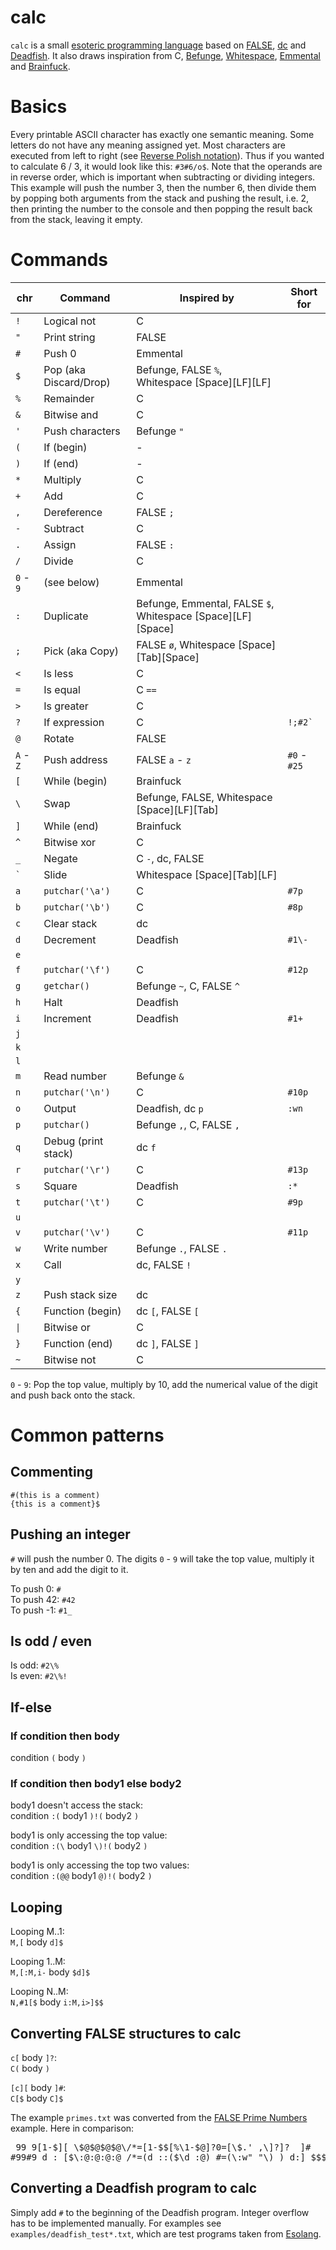 # calc
`calc` is a small [esoteric programming language](https://en.wikipedia.org/wiki/Esoteric_programming_language "esoteric programming language") based on [FALSE](https://esolangs.org/wiki/FALSE "FALSE"), [dc](https://esolangs.org/wiki/Dc "dc") and [Deadfish](https://esolangs.org/wiki/Deadfish "Deadfish"). It also draws inspiration from C, [Befunge](https://esolangs.org/wiki/Befunge "Befunge"), [Whitespace](https://esolangs.org/wiki/Whitespace "Whitespace"), [Emmental](https://esolangs.org/wiki/Emmental "Emmental") and [Brainfuck](https://esolangs.org/wiki/Brainfuck "Brainfuck").

# Basics
Every printable ASCII character has exactly one semantic meaning. Some letters do not have any meaning assigned yet. Most characters are executed from left to right (see [Reverse Polish notation](https://en.wikipedia.org/wiki/Reverse_Polish_notation "RPN")). Thus if you wanted to calculate 6 / 3, it would look like this: `#3#6/o$`. Note that the operands are in reverse order, which is important when subtracting or dividing integers. This example will push the number 3, then the number 6, then divide them by popping both arguments from the stack and pushing the result, i.e. 2, then printing the number to the console and then popping the result back from the stack, leaving it empty.

# Commands

|chr                |Command               |Inspired by                                                      |Short for   |
|-------------------|----------------------|-----------------------------------------------------------------|------------|
|`!`                |Logical not           |C                                                                |            |
|`"`                |Print string          |FALSE                                                            |            |
|`#`                |Push 0                |Emmental                                                         |            |
|`$`                |Pop (aka Discard/Drop)|Befunge, FALSE `%`, Whitespace \[Space\]\[LF\]\[LF\]             |            |
|`%`                |Remainder             |C                                                                |            |
|`&`                |Bitwise and           |C                                                                |            |
|`'`                |Push characters       |Befunge `"`                                                      |            |
|`(`                |If (begin)            |-                                                                |            |
|`)`                |If (end)              |-                                                                |            |
|`*`                |Multiply              |C                                                                |            |
|`+`                |Add                   |C                                                                |            |
|`,`                |Dereference           |FALSE `;`                                                        |            |
|`-`                |Subtract              |C                                                                |            |
|`.`                |Assign                |FALSE `:`                                                        |            |
|`/`                |Divide                |C                                                                |            |
|`0` - `9`          |(see below)           |Emmental                                                         |            |
|`:`                |Duplicate             |Befunge, Emmental, FALSE `$`, Whitespace \[Space\]\[LF\]\[Space\]|            |
|`;`                |Pick (aka Copy)       |FALSE `ø`, Whitespace \[Space\]\[Tab\]\[Space\]                  |            |
|`<`                |Is less               |C                                                                |            |
|`=`                |Is equal              |C `==`                                                           |            |
|`>`                |Is greater            |C                                                                |            |
|`?`                |If expression         |C                                                                |`` !;#2` `` |
|`@`                |Rotate                |FALSE                                                            |            |
|`A` - `Z`          |Push address          |FALSE `a` - `z`                                                  |`#0` - `#25`|
|`[`                |While (begin)         |Brainfuck                                                        |            |
|`\`                |Swap                  |Befunge, FALSE, Whitespace \[Space\]\[LF\]\[Tab\]                |            |
|`]`                |While (end)           |Brainfuck                                                        |            |
|`^`                |Bitwise xor           |C                                                                |            |
|`_`                |Negate                |C `-`, dc, FALSE                                                 |            |
|<code>&#96;</code> |Slide                 |Whitespace \[Space\]\[Tab\]\[LF\]                                |            |
|`a`                |`putchar('\a')`       |C                                                                |`#7p`       |
|`b`                |`putchar('\b')`       |C                                                                |`#8p`       |
|`c`                |Clear stack           |dc                                                               |            |
|`d`                |Decrement             |Deadfish                                                         |`#1\-`      |
|`e`                |                      |                                                                 |            |
|`f`                |`putchar('\f')`       |C                                                                |`#12p`      |
|`g`                |`getchar()`           |Befunge `~`, C, FALSE `^`                                        |            |
|`h`                |Halt                  |Deadfish                                                         |            |
|`i`                |Increment             |Deadfish                                                         |`#1+`       |
|`j`                |                      |                                                                 |            |
|`k`                |                      |                                                                 |            |
|`l`                |                      |                                                                 |            |
|`m`                |Read number           |Befunge `&`                                                      |            |
|`n`                |`putchar('\n')`       |C                                                                |`#10p`      |
|`o`                |Output                |Deadfish, dc `p`                                                 |`:wn`       |
|`p`                |`putchar()`           |Befunge `,`, C, FALSE `,`                                        |            |
|`q`                |Debug (print stack)   |dc `f`                                                           |            |
|`r`                |`putchar('\r')`       |C                                                                |`#13p`      |
|`s`                |Square                |Deadfish                                                         |`:*`        |
|`t`                |`putchar('\t')`       |C                                                                |`#9p`       |
|`u`                |                      |                                                                 |            |
|`v`                |`putchar('\v')`       |C                                                                |`#11p`      |
|`w`                |Write number          |Befunge `.`, FALSE `.`                                           |            |
|`x`                |Call                  |dc, FALSE `!`                                                    |            |
|`y`                |                      |                                                                 |            |
|`z`                |Push stack size       |dc                                                               |            |
|`{`                |Function (begin)      |dc `[`, FALSE `[`                                                |            |
|<code>&#124;</code>|Bitwise or            |C                                                                |            |
|`}`                |Function (end)        |dc `]`, FALSE `]`                                                |            |
|`~`                |Bitwise not           |C                                                                |            |

`0` - `9`: Pop the top value, multiply by 10, add the numerical value of the digit and push back onto the stack.

# Common patterns

## Commenting
`#(this is a comment)`  
`{this is a comment}$`

## Pushing an integer

`#` will push the number 0. The digits `0` - `9` will take the top value, multiply it by ten and add the digit to it.

To push 0: `#`  
To push 42: `#42`  
To push -1: `#1_`

## Is odd / even

Is odd: `#2\%`  
Is even: `#2\%!`

## If-else

### If condition then body

condition `(` body `)`

### If condition then body1 else body2

body1 doesn't access the stack:  
condition `:(` body1 `)!(` body2 `)`

body1 is only accessing the top value:  
condition `:(\` body1 `\)!(` body2 `)`

body1 is only accessing the top two values:  
condition `:(@@` body1 `@)!(` body2 `)`

## Looping

Looping M..1:  
`M,[` body `d]$`

Looping 1..M:  
`M,[:M,i-` body `$d]$`

Looping N..M:  
`N,#1[$` body `i:M,i>]$$`

## Converting FALSE structures to calc

`c[` body `]?`:  
`C(` body `)`

`[c][` body `]#`:  
`C[$` body `C]$`

The example `primes.txt` was converted from the [FALSE Prime Numbers](http://strlen.com/false-language "FALSE Prime Numbers") example. Here in comparison:  
<pre> 99 9[1-$][ \$@$@$@$@\/*=[1-$$[%\1-$@]?0=[\$.' ,\]?]?  ]#
#99#9 d : [$\:@:@:@:@ /*=(d ::($\d :@) #=(\:w" "\) ) d:] $$$</pre>

## Converting a Deadfish program to calc

Simply add `#` to the beginning of the Deadfish program. Integer overflow has to be implemented manually. For examples see `examples/deadfish_test*.txt`, which are test programs taken from [Esolang](https://esolangs.org/wiki/Deadfish#Example_program "Esolang").
